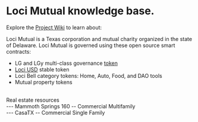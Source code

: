# Loci Mutual knowledge base.

Explore the [Project Wiki](https://github.com/LociMutual/docs/wiki) to learn about:

   Loci Mutual is a Texas corporation and mutual charity organized in the state of Delaware. Loci Mutual is governed using these open source smart contracts: <br>
   * LG and LGy multi-class governance [token](https://github.com/LociMutual/docs/wiki/Mutual-Governance:-LG-token) <br>
   * [Loci USD](https://github.com/LociMutual/docs/wiki/Stable-Token:-LUSD) stable token <br>
   * Loci Bell category tokens: Home, Auto, Food, and DAO tools<br>
   * Mutual property tokens <br>
   
   <br>
   Real estate resources <br>
   --- Mammoth Springs 160 -- Commercial Multifamily <br>
   --- CasaTX -- Commercial Single Family 
